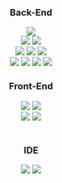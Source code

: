 <div align="center">
 <h3> Back-End</h3>
 <img src="https://img.shields.io/badge/java-4479A1?style=for-the-badge&logo=java&logoColor=white"><br>
 <img src="https://img.shields.io/badge/spring boot-6DB33F?style=for-the-badge&logo=springboot&logoColor=white">
 <img src="https://img.shields.io/badge/spring security-6DB33F?style=for-the-badge&logo=springsecurity&logoColor=white"><br>
 <img src="https://img.shields.io/badge/mysql-4479A1?style=for-the-badge&logo=mysql&logoColor=white">
 <img src="https://img.shields.io/badge/mybatis-4479A1?style=for-the-badge&logo=mybatis&logoColor=white">
 <img src="https://img.shields.io/badge/JPA-4479A1?style=for-the-badge&logo=JPA&logoColor=white">
<br>
 <img src="https://img.shields.io/badge/apachetomcat-F8DC75?style=for-the-badge&logo=apachetomcat&logoColor=white">
 <img src="https://img.shields.io/badge/amazon rds-527FFF?style=for-the-badge&logo=amazonrds&logoColor=white">
 <img src="https://img.shields.io/badge/amazon ec2-FF9900?style=for-the-badge&logo=amazonec2&logoColor=white">
 <img src="https://img.shields.io/badge/centos-262577?style=for-the-badge&logo=centos&logoColor=white">
</div>

<div align="center">
 <h3>Front-End</h3>
 <img src="https://img.shields.io/badge/javascript-F7DF1E?style=for-the-badge&logo=javascript&logoColor=white">
 <img src="https://img.shields.io/badge/jquery-0769AD?style=for-the-badge&logo=jquery&logoColor=white"> <br>
 <img src="https://img.shields.io/badge/css-1572B6?style=for-the-badge&logo=css&logoColor=white">
 <img src="https://img.shields.io/badge/html5-E34F26?style=for-the-badge&logo=html5&logoColor=white"> <br>
<br>
</div>
<div align="center">
 <h3>IDE</h3>
 <img src="https://img.shields.io/badge/intellij-000000?style=for-the-badge&logo=intellij&logoColor=white">
 <img src="https://img.shields.io/badge/eclipse-2C2255?style=for-the-badge&logo=eclipse&logoColor=white">
</div>
